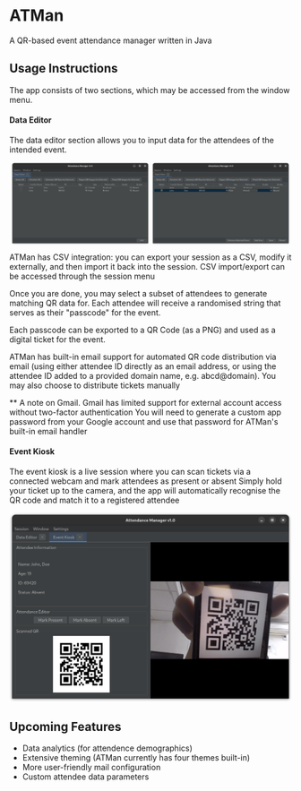 # ATMan
 A QR-based event attendance manager written in Java

## Usage Instructions

The app consists of two sections, which may be accessed from the window menu. 

#### Data Editor

The data editor section allows you to input data for the attendees of the intended event.

<p align="center">
  <img align="center" src="https://raw.githubusercontent.com/iamjackchen/ATMAN/main/Screenshots/DataEditor.png" width="49%" />
  <img align="center"  src="https://raw.githubusercontent.com/iamjackchen/ATMAN/main/Screenshots/DataEditorActive.png" width="49%" /> 
</p>

ATMan has CSV integration: you can export your session as a CSV, modify it externally,
and then import it back into the session. CSV import/export can be accessed through the session menu 

Once you are done, you may select a subset of attendees to generate matching QR data for. 
Each attendee will receive a randomised string that serves as their "passcode" for the event.

Each passcode can be exported to a QR Code (as a PNG) and used as a digital ticket for the event.

ATMan has built-in email support for automated QR code distribution via email (using either 
attendee ID directly as an email address, or using the attendee ID added to a provided domain name, e.g. abcd@domain).
You may also choose to distribute tickets manually

** A note on Gmail. Gmail has limited support for external account access without two-factor authentication
You will need to generate a custom app password from your Google account and use that password for ATMan's built-in
email handler 

#### Event Kiosk

The event kiosk is a live session where you can scan tickets via a connected webcam and mark attendees as present or absent
Simply hold your ticket up to the camera, and the app will automatically recognise the QR code and match it to a registered attendee

![](https://raw.githubusercontent.com/iamjackchen/ATMAN/main/Screenshots/EventKiosk.png)

## Upcoming Features

 - Data analytics (for attendence demographics)
 - Extensive theming (ATMan currently has four themes built-in)
 - More user-friendly mail configuration
 - Custom attendee data parameters
